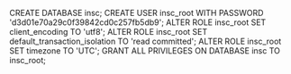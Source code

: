 CREATE DATABASE insc;
CREATE USER insc_root WITH PASSWORD 'd3d01e70a29c0f39842cd0c257fb5db9';
ALTER ROLE insc_root SET client_encoding TO 'utf8';
ALTER ROLE insc_root SET default_transaction_isolation TO 'read committed';
ALTER ROLE insc_root SET timezone TO 'UTC';
GRANT ALL PRIVILEGES ON DATABASE insc TO insc_root;
